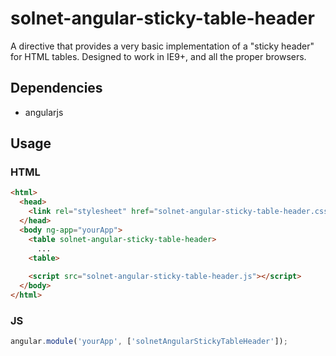 # solnet-angular-sticky-table-header

A directive that provides a very basic implementation of a "sticky header" for HTML tables. Designed to work in IE9+, and all the proper browsers.

## Dependencies

 - angularjs
 
## Usage

### HTML

```HTML
<html>
  <head>
    <link rel="stylesheet" href="solnet-angular-sticky-table-header.css" />
  </head>
  <body ng-app="yourApp">
    <table solnet-angular-sticky-table-header>
      ...
    <table>
    
    <script src="solnet-angular-sticky-table-header.js"></script>
  </body>
</html>
```

### JS

```JavaScript
angular.module('yourApp', ['solnetAngularStickyTableHeader']);
```
